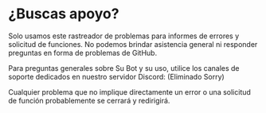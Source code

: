 # ¿Buscas apoyo?

Solo usamos este rastreador de problemas para informes de errores y solicitud de funciones. No podemos brindar asistencia general ni responder preguntas en forma de problemas de GitHub.

Para preguntas generales sobre Su  Bot y su uso, utilice los canales de soporte dedicados en nuestro servidor Discord: (Eliminado Sorry)

Cualquier problema que no implique directamente un error o una solicitud de función probablemente se cerrará y redirigirá.
